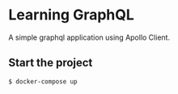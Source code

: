 # Learning GraphQL

A simple graphql application using Apollo Client.

## Start the project

```
$ docker-compose up
```